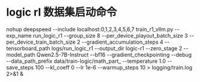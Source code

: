 # logic rl 数据集启动命令
nohup deepspeed --include localhost:0,1,2,3,4,5,6,7 train_r1_vllm.py --exp_name run_logic_r1 --group_size 8 --per_device_playout_batch_size 3 --per_device_train_batch_size 2 --gradient_accumulation_steps 4 --tensorboard_path logs/run_logic_r1 --output_dir logic-r1 --zero_stage 2 --model_path Qwen2.5-7B-Instruct --bf16 --gradient_checkpointing --debug --data_path_prefix data/train-logic/math_part_ --temperature 1.0 --save_steps 100 --kl_coeff 0 --lr 1e-6 --warmup_steps 10 > logging/train.log 2>&1 &
